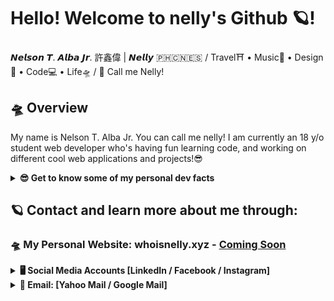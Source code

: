 # Hello! Welcome to nelly's Github 🪐!
𝙉𝙚𝙡𝙨𝙤𝙣 𝙏. 𝘼𝙡𝙗𝙖 𝙅𝙧. 許鑫偉 | 𝙉𝙚𝙡𝙡𝙮 🇵🇭🇨🇳🇪🇸 / Travel⛩ • Music🎹 • Design🎨 • Code💻 • Life🛸 / 📢 Call me Nelly!

## 🛸 Overview
My name is Nelson T. Alba Jr. You can call me nelly! I am currently an 18 y/o student web developer who's having fun learning code, and working on different cool web applications and projects!😎

<details>
  <summary><strong>😎 Get to know some of my personal dev facts</strong></summary>
  
  ### 💻 My Dev Language Preference:
  
  ```
  Current Favourite Programming Language: Python🐍
  ```
  
  ```
  My Ranking for dev languages (based on my current skillset and preference):
  1. Python
  2. Javascript (Node.Js)
  3. PHP
  4. Ruby on Rails
  ```
  
  ### 💻 My Dev skill-set list:
  ```
  Python, PHP, Node.Js, Ruby, Django, Flask, React.js, Angular.js, Express.js, Laravel, Ruby on Rails, Cactus, Gatsby, Hugo, Google Cloud Platform, Amazon Web Services, Heroku, Netlify, HTML, CSS, Bootstrap, Sass, Javascript, JQuery ... 
  ``` 
</details>


## 🪐 Contact and learn more about me through:
### 🛸 My Personal Website: whoisnelly.xyz - [Coming Soon](#)
<details>
  <summary><strong>🖥️ Social Media Accounts [LinkedIn / Facebook / Instagram]</strong></summary>
 
  1. [linkedin.com/in/whoisnelly](https://www.linkedin.com/in/whoisnelly) - **LinkedIn** 
  2. [facebook.com/nelson.albajr](https://www.facebook.com/nelson.albajr) - **Facebook** 
  3. [instagram.com/who_is_nelly](https://www.instagram.com/who_is_nelly/) - **Instagram**
  
</details>
 
<details>
  <summary><strong>📮 Email: [Yahoo Mail / Google Mail] </strong></summary>
  
  1. [nelsonalbajr@yahoo.com](nelsonalbajr@yahoo.com) - **Yahoo Mail**
  2. [nb3.321132@gmail.com](nb3.321132@gmail.com) - **Google Mail** 
  
</details>
